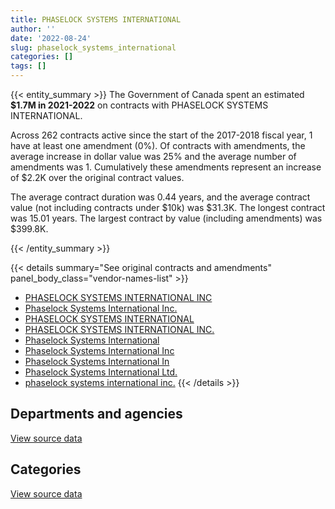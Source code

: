 ```yaml
---
title: PHASELOCK SYSTEMS INTERNATIONAL
author: ''
date: '2022-08-24'
slug: phaselock_systems_international
categories: []
tags: []
---
```


<script src="/rmarkdown-libs/htmlwidgets/htmlwidgets.js"></script>
<link href="/rmarkdown-libs/datatables-css/datatables-crosstalk.css" rel="stylesheet" />
<script src="/rmarkdown-libs/datatables-binding/datatables.js"></script>
<script src="/rmarkdown-libs/jquery/jquery-3.6.0.min.js"></script>
<link href="/rmarkdown-libs/dt-core-bootstrap/css/dataTables.bootstrap.min.css" rel="stylesheet" />
<link href="/rmarkdown-libs/dt-core-bootstrap/css/dataTables.bootstrap.extra.css" rel="stylesheet" />
<script src="/rmarkdown-libs/dt-core-bootstrap/js/jquery.dataTables.min.js"></script>
<script src="/rmarkdown-libs/dt-core-bootstrap/js/dataTables.bootstrap.min.js"></script>
<link href="/rmarkdown-libs/crosstalk/css/crosstalk.min.css" rel="stylesheet" />
<script src="/rmarkdown-libs/crosstalk/js/crosstalk.min.js"></script>
<script src="/rmarkdown-libs/htmlwidgets/htmlwidgets.js"></script>
<link href="/rmarkdown-libs/datatables-css/datatables-crosstalk.css" rel="stylesheet" />
<script src="/rmarkdown-libs/datatables-binding/datatables.js"></script>
<script src="/rmarkdown-libs/jquery/jquery-3.6.0.min.js"></script>
<link href="/rmarkdown-libs/dt-core-bootstrap/css/dataTables.bootstrap.min.css" rel="stylesheet" />
<link href="/rmarkdown-libs/dt-core-bootstrap/css/dataTables.bootstrap.extra.css" rel="stylesheet" />
<script src="/rmarkdown-libs/dt-core-bootstrap/js/jquery.dataTables.min.js"></script>
<script src="/rmarkdown-libs/dt-core-bootstrap/js/dataTables.bootstrap.min.js"></script>
<link href="/rmarkdown-libs/crosstalk/css/crosstalk.min.css" rel="stylesheet" />
<script src="/rmarkdown-libs/crosstalk/js/crosstalk.min.js"></script>

{{< entity_summary >}}
The Government of Canada spent an estimated **\$1.7M in 2021-2022** on contracts with PHASELOCK SYSTEMS INTERNATIONAL.

Across 262 contracts active since the start of the 2017-2018 fiscal year, 1 have at least one amendment (0%). Of contracts with amendments, the average increase in dollar value was 25% and the average number of amendments was 1. Cumulatively these amendments represent an increase of \$2.2K over the original contract values.

The average contract duration was 0.44 years, and the average contract value (not including contracts under \$10k) was \$31.3K. The longest contract was 15.01 years. The largest contract by value (including amendments) was \$399.8K.

{{< /entity_summary >}}

{{< details summary="See original contracts and amendments" panel_body_class="vendor-names-list" >}}
- [PHASELOCK SYSTEMS INTERNATIONAL INC](https://search.open.canada.ca/en/ct/?sort=contract_value_f%20desc&page=1&search_text=%22PHASELOCK%20SYSTEMS%20INTERNATIONAL%20INC%22)
- [Phaselock Systems International Inc.](https://search.open.canada.ca/en/ct/?sort=contract_value_f%20desc&page=1&search_text=%22Phaselock%20Systems%20International%20Inc.%22)
- [PHASELOCK SYSTEMS INTERNATIONAL](https://search.open.canada.ca/en/ct/?sort=contract_value_f%20desc&page=1&search_text=%22PHASELOCK%20SYSTEMS%20INTERNATIONAL%22)
- [PHASELOCK SYSTEMS INTERNATIONAL INC.](https://search.open.canada.ca/en/ct/?sort=contract_value_f%20desc&page=1&search_text=%22PHASELOCK%20SYSTEMS%20INTERNATIONAL%20INC.%22)
- [Phaselock Systems International](https://search.open.canada.ca/en/ct/?sort=contract_value_f%20desc&page=1&search_text=%22Phaselock%20Systems%20International%22)
- [Phaselock Systems International Inc](https://search.open.canada.ca/en/ct/?sort=contract_value_f%20desc&page=1&search_text=%22Phaselock%20Systems%20International%20Inc%22)
- [Phaselock Systems International In](https://search.open.canada.ca/en/ct/?sort=contract_value_f%20desc&page=1&search_text=%22Phaselock%20Systems%20International%20In%22)
- [Phaselock Systems International Ltd.](https://search.open.canada.ca/en/ct/?sort=contract_value_f%20desc&page=1&search_text=%22Phaselock%20Systems%20International%20Ltd.%22)
- [phaselock systems international inc.](https://search.open.canada.ca/en/ct/?sort=contract_value_f%20desc&page=1&search_text=%22phaselock%20systems%20international%20inc.%22)
{{< /details >}}

## Departments and agencies

<div id="htmlwidget-1" style="width:100%;height:auto;" class="datatables html-widget"></div>
<script type="application/json" data-for="htmlwidget-1">{"x":{"style":"bootstrap","filter":"none","vertical":false,"data":[["<a href=\"/departments/aafc-aac/\">Agriculture and Agri-Food Canada<\/a>","<a href=\"/departments/acoa-apeca/\">Atlantic Canada Opportunities Agency<\/a>","<a href=\"/departments/cbsa-asfc/\">Canada Border Services Agency<\/a>","<a href=\"/departments/cnsc-ccsn/\">Canadian Nuclear Safety Commission<\/a>","<a href=\"/departments/cra-arc/\">Canada Revenue Agency<\/a>","<a href=\"/departments/csa-asc/\">Canadian Space Agency<\/a>","<a href=\"/departments/csc-scc/\">Correctional Service of Canada<\/a>","<a href=\"/departments/dfo-mpo/\">Fisheries and Oceans Canada<\/a>","<a href=\"/departments/dnd-mdn/\">National Defence<\/a>","<a href=\"/departments/ec/\">Environment and Climate Change Canada<\/a>","<a href=\"/departments/esdc-edsc/\">Employment and Social Development Canada<\/a>","<a href=\"/departments/fin/\">Department of Finance Canada<\/a>","<a href=\"/departments/hc-sc/\">Health Canada<\/a>","<a href=\"/departments/iaac-aeic/\">Impact Assessment Agency of Canada<\/a>","<a href=\"/departments/nrc-cnrc/\">National Research Council Canada<\/a>","<a href=\"/departments/nrcan-rncan/\">Natural Resources Canada<\/a>","<a href=\"/departments/pc/\">Parks Canada<\/a>","<a href=\"/departments/pch/\">Canadian Heritage<\/a>","<a href=\"/departments/pwgsc-tpsgc/\">Public Services and Procurement Canada<\/a>","<a href=\"/departments/rcmp-grc/\">Royal Canadian Mounted Police<\/a>","<a href=\"/departments/ssc-spc/\">Shared Services Canada<\/a>","<a href=\"/departments/tc/\">Transport Canada<\/a>"],[26953.33,null,30916.8,null,56983.17,null,13543.05,14666.95,118027.79,null,18122.5,null,null,175192.04,564868.53,110206.84,null,null,22140.17,98665.32,31262.93,113675.01],[null,4467.75,71924.93,21373.95,null,null,27779,null,114180.52,85240.11,31553.7,null,13305.75,null,860623.66,157628.89,11623.98,55590.76,48360.23,366337.7,88950.3,127053.31],[29979.54,11616.15,null,null,57027.15,11467.03,22798.16,23912.16,325990.34,125310.21,null,null,null,null,642914.6,25044.35,null,null,223753.71,171419.4,57135.24,21549.67],[null,null,null,10961,null,null,41978.23,null,4249.19,151845.63,null,15026.18,null,null,1336644.21,null,null,null,11610.75,49309.82,78742.81,45134.39]],"container":"<table class=\"table table-striped table-hover row-border order-column display\">\n  <thead>\n    <tr>\n      <th>Department<\/th>\n      <th>2018-2019<\/th>\n      <th>2019-2020<\/th>\n      <th>2020-2021<\/th>\n      <th>2021-2022<\/th>\n    <\/tr>\n  <\/thead>\n<\/table>","options":{"order":[[4,"desc"]],"pageLength":10,"autoWidth":true,"columnDefs":[{"targets":1,"render":"function(data, type, row, meta) {\n    return type !== 'display' ? data : DTWidget.formatCurrency(data, \"$\", 2, 3, \",\", \".\", true, null);\n  }"},{"targets":2,"render":"function(data, type, row, meta) {\n    return type !== 'display' ? data : DTWidget.formatCurrency(data, \"$\", 2, 3, \",\", \".\", true, null);\n  }"},{"targets":3,"render":"function(data, type, row, meta) {\n    return type !== 'display' ? data : DTWidget.formatCurrency(data, \"$\", 2, 3, \",\", \".\", true, null);\n  }"},{"targets":4,"render":"function(data, type, row, meta) {\n    return type !== 'display' ? data : DTWidget.formatCurrency(data, \"$\", 2, 3, \",\", \".\", true, null);\n  }"},{"width":"16%","targets":[1,2,3,4]},{"className":"dt-right","targets":[1,2,3,4]}],"orderClasses":false}},"evals":["options.columnDefs.0.render","options.columnDefs.1.render","options.columnDefs.2.render","options.columnDefs.3.render"],"jsHooks":[]}</script>
<p class="text-right">
<a href="https://github.com/GoC-Spending/contracts-data/tree/main/data/out/vendors/phaselock_systems_international/summary_by_fiscal_year_by_department.csv" class="source-data-link btn btn-link">View source data</a>
</p>

## Categories

<div id="htmlwidget-2" style="width:100%;height:auto;" class="datatables html-widget"></div>
<script type="application/json" data-for="htmlwidget-2">{"x":{"style":"bootstrap","filter":"none","vertical":false,"data":[["<a href=\"/categories/0_other/\">(Other)<\/a>","<a href=\"/categories/1_facilities_and_construction/\">Facilities and construction<\/a>","<a href=\"/categories/11_defence/\">Defence<\/a>","<a href=\"/categories/2_professional_services/\">Professional services<\/a>","<a href=\"/categories/3_information_technology/\">Information technology<\/a>","<a href=\"/categories/6_industrial_products_and_services/\">Industrial products and services<\/a>"],[null,18745.5,118027.79,null,1209388.62,49062.53],[11881.95,1673.7,114180.52,null,1859653.03,98605.34],[null,null,325990.34,null,1382392.97,41534.4],[null,null,4249.19,8571.7,1709937.66,22743.66]],"container":"<table class=\"table table-striped table-hover row-border order-column display\">\n  <thead>\n    <tr>\n      <th>Category<\/th>\n      <th>2018-2019<\/th>\n      <th>2019-2020<\/th>\n      <th>2020-2021<\/th>\n      <th>2021-2022<\/th>\n    <\/tr>\n  <\/thead>\n<\/table>","options":{"order":[[4,"desc"]],"dom":"t","pageLength":30,"autoWidth":true,"columnDefs":[{"targets":1,"render":"function(data, type, row, meta) {\n    return type !== 'display' ? data : DTWidget.formatCurrency(data, \"$\", 2, 3, \",\", \".\", true, null);\n  }"},{"targets":2,"render":"function(data, type, row, meta) {\n    return type !== 'display' ? data : DTWidget.formatCurrency(data, \"$\", 2, 3, \",\", \".\", true, null);\n  }"},{"targets":3,"render":"function(data, type, row, meta) {\n    return type !== 'display' ? data : DTWidget.formatCurrency(data, \"$\", 2, 3, \",\", \".\", true, null);\n  }"},{"targets":4,"render":"function(data, type, row, meta) {\n    return type !== 'display' ? data : DTWidget.formatCurrency(data, \"$\", 2, 3, \",\", \".\", true, null);\n  }"},{"width":"16%","targets":[1,2,3,4]},{"className":"dt-right","targets":[1,2,3,4]}],"orderClasses":false,"lengthMenu":[10,25,30,50,100]}},"evals":["options.columnDefs.0.render","options.columnDefs.1.render","options.columnDefs.2.render","options.columnDefs.3.render"],"jsHooks":[]}</script>
<p class="text-right">
<a href="https://github.com/GoC-Spending/contracts-data/tree/main/data/out/vendors/phaselock_systems_international/summary_by_fiscal_year_by_category.csv" class="source-data-link btn btn-link">View source data</a>
</p>
